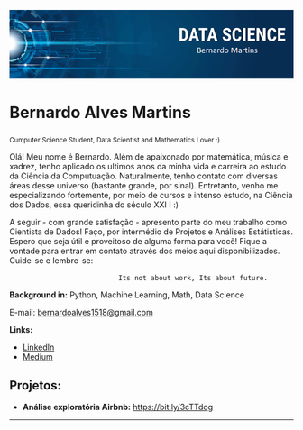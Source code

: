 

<p align="center">
  <img src="banner.png" >
</p>

# Bernardo Alves Martins
<sub>Cumputer Science Student, Data Scientist and Mathematics Lover :)</sub>

Olá! Meu nome é Bernardo. Além de apaixonado por matemática, música e xadrez, tenho aplicado os ultimos anos da minha vida e carreira ao estudo da Ciência da Computuação. Naturalmente, tenho contato com diversas áreas desse universo (bastante grande, por sinal). Entretanto, venho me especializando fortemente, por meio de cursos e intenso estudo, na Ciência dos Dados, essa queridinha do século XXI ! :) 

A seguir - com grande satisfação - apresento parte do meu trabalho como Cientista de Dados! Faço, por intermédio de Projetos e Análises Estátisticas. Espero que seja útil e proveitoso de alguma forma para você! Fique a vontade para entrar em contato através dos meios aqui disponibilizados. Cuide-se e lembre-se: 	
					
				               Its not about work, Its about future.


**Background in:** Python, Machine Learning, Math, Data Science

E-mail: bernardoalves1518@gmail.com

**Links:**
* [LinkedIn](https://www.linkedin.com/in/bernardo8768)
* [Medium](https://www.medium.com)


## Projetos:


* **Análise exploratória Airbnb:** https://bit.ly/3cTTdog


---





